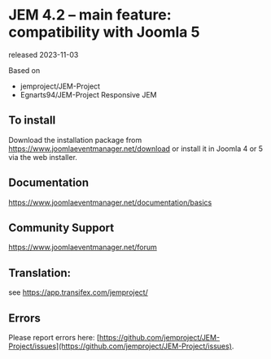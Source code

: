 # JEM 4.2 – main feature: compatibility with Joomla 5
released 2023-11-03

Based on
- jemproject/JEM-Project
- Egnarts94/JEM-Project Responsive JEM

## To install
Download the installation package from https://www.joomlaeventmanager.net/download or install it in Joomla 4 or 5 via the web installer.

## Documentation
https://www.joomlaeventmanager.net/documentation/basics

## Community Support
https://www.joomlaeventmanager.net/forum

## Translation:
see https://app.transifex.com/jemproject/

## Errors
Please report errors here: [https://github.com/jemproject/JEM-Project/issues](https://github.com/jemproject/JEM-Project/issues).

